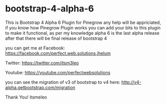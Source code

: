 # bootstrap-4-alpha-6
This is Bootstrap 4 Alpha 6 Plugin for Pinegrow
any help will be appriciated, if you know how Pinegrow Plugin works you can add your bits to this plugin to make it functional, as per my knowledge alpha 6 is the last alpha release after that there will be final release of bootstrap 4

you can get me at
Facebook: https://facebook.com/perfect.web.solutions.jhelum

Twitter: https://twitter.com/itsm3leo

Youtube: https://youtube.com/perfectwebsolutions

you can see the migration of v3 of bootstrap to v4 here: http://v4-alpha.getbootstrap.com/migration



Thank You!
itsmeleo
